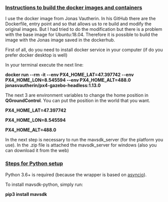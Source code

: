 ### <u>**Instructions to build the docker images and containers**</u> 

I use the docker image from Jonas Vautherin. In his GitHub there are the Dockerfile, entry point and so that allows us to re build and modify the original images. But I had tried to do the modification but there is a problem with the base image for Ubuntu:18.04. Therefore it is possible to build the image with the Jonas image saved in the dockerhub.

First of all, do you need to install docker service in your computer (if do you prefer docker desktop is well)

In your terminal execute the next line:

**docker run --rm -it --env PX4_HOME_LAT=47.397742 --env PX4_HOME_LON=8.545594 --env PX4_HOME_ALT=488.0 jonasvautherin/px4-gazebo-headless:1.13.0**

The next 3 are environment variables to change the home position in **QGroundControl**. You can put the position in the world that you want.

**PX4_HOME_LAT=47.397742** 

**PX4_HOME_LON=8.545594** 

**PX4_HOME_ALT=488.0**

In the next step is necessary to run the mavsdk_server (for the platform you use). In the .zip file is attached the mavsdk_server for windows (also you can download it from the web) 



### <u>**Steps for Python setup**</u>

Python 3.6+ is required (because the wrapper is based on [asyncio](https://docs.python.org/3.7/library/asyncio.html)).

To install mavsdk-python, simply run:

**pip3 install mavsdk**



